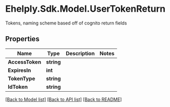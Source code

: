 # Ehelply.Sdk.Model.UserTokenReturn
Tokens, naming scheme based off of cognito return fields

## Properties

Name | Type | Description | Notes
------------ | ------------- | ------------- | -------------
**AccessToken** | **string** |  | 
**ExpiresIn** | **int** |  | 
**TokenType** | **string** |  | 
**IdToken** | **string** |  | 

[[Back to Model list]](../README.md#documentation-for-models) [[Back to API list]](../README.md#documentation-for-api-endpoints) [[Back to README]](../README.md)

